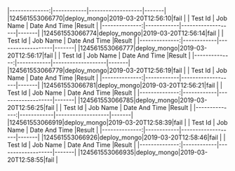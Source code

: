                                                                                                                                                                                                                                                                                                                                                                                                                                                                                                                                                                                                                                                                                                                                                                                                                                                                                                                                                                                                                                                                                                                                                                                                                                                                                                                                                                                                                                                                                                                                                                                                                                                                                                                                                                                                                                                                                                                                                                                                                                                                                                                                                                                                                                                                                                                                                                                                                                                                                                                                                                                                                                                                                                                                                                                                                                                                                                                                                                                                                                                                                                                                                                                                                                                                                                                                                                                                                                                                                                                                                                                                                                                                                                                                                                                                                                                                                                                                                                                                                                                                                                                                                                                                                                                                                                               |--------------:|------------|-------------------|-------|
|124561553066770|deploy_mongo|2019-03-20T12:56:10|fail   |
|    Test Id    |  Job Name  |   Date And Time   |Result |
|--------------:|------------|-------------------|-------|
|124561553066774|deploy_mongo|2019-03-20T12:56:14|fail   |
|    Test Id    |  Job Name  |   Date And Time   |Result |
|--------------:|------------|-------------------|-------|
|124561553066777|deploy_mongo|2019-03-20T12:56:17|fail   |
|    Test Id    |  Job Name  |   Date And Time   |Result |
|--------------:|------------|-------------------|-------|
|124561553066779|deploy_mongo|2019-03-20T12:56:19|fail   |
|    Test Id    |  Job Name  |   Date And Time   |Result |
|--------------:|------------|-------------------|-------|
|124561553066781|deploy_mongo|2019-03-20T12:56:21|fail   |
|    Test Id    |  Job Name  |   Date And Time   |Result |
|--------------:|------------|-------------------|-------|
|124561553066785|deploy_mongo|2019-03-20T12:56:25|fail   |
|    Test Id    |  Job Name  |   Date And Time   |Result |
|--------------:|------------|-------------------|-------|
|124561553066919|deploy_mongo|2019-03-20T12:58:39|fail   |
|    Test Id    |  Job Name  |   Date And Time   |Result |
|--------------:|------------|-------------------|-------|
|124561553066926|deploy_mongo|2019-03-20T12:58:46|fail   |
|    Test Id    |  Job Name  |   Date And Time   |Result |
|--------------:|------------|-------------------|-------|
|124561553066935|deploy_mongo|2019-03-20T12:58:55|fail   |
